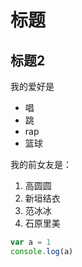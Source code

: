 # 标题

## 标题2

我的爱好是

* 唱
* 跳
* rap
* 篮球

我的前女友是：

1. 高圆圆
2. 新垣结衣
3. 范冰冰
4. 石原里美

```js
var a = 1
console.log(a)
```
